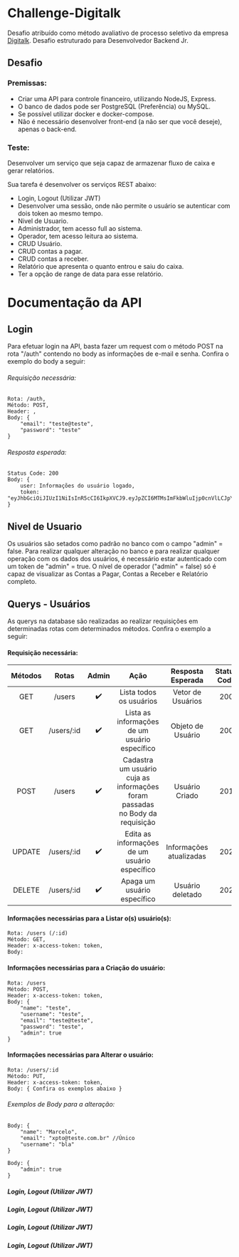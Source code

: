 # Challenge-Digitalk
Desafio atribuído como método avaliativo de processo seletivo da empresa [Digitalk](https://digitalk.com.br/). Desafio estruturado para Desenvolvedor Backend Jr.

## Desafio
### Premissas:

- Criar uma API para controle financeiro, utilizando NodeJS, Express.
- O banco de dados pode ser PostgreSQL (Preferência) ou MySQL.
- Se possível utilizar docker e docker-compose.
- Não é necessário desenvolver front-end (a não ser que você deseje), apenas o back-end.

### Teste:
Desenvolver um serviço que seja capaz de armazenar fluxo de caixa e gerar relatórios.

Sua tarefa é desenvolver os serviços REST abaixo:
* Login, Logout (Utilizar JWT)
* Desenvolver uma sessão, onde não permite o usuário se autenticar com dois token ao mesmo tempo.
* Nivel de Usuario.
* Administrador, tem acesso full ao sistema.
* Operador, tem acesso leitura ao sistema.
* CRUD Usuário.
* CRUD contas a pagar.
* CRUD contas a receber.
* Relatório que apresenta o quanto entrou e saiu do caixa.
* Ter a opção de range de data para esse relatório.



# Documentação da API

## Login
Para efetuar login na API, basta fazer um request com o método POST na rota "/auth" contendo no body as informações de e-mail e senha. Confira o exemplo do body a seguir:

###### Requisição necessária: 

```
Rota: /auth,
Método: POST,
Header: ,
Body: {
    "email": "teste@teste",
    "password": "teste"
}
```

###### Resposta esperada: 

```
Status Code: 200
Body: {
    user: Informações do usuário logado,
    token: "eyJhbGciOiJIUzI1NiIsInR5cCI6IkpXVCJ9.eyJpZCI6MTMsImFkbWluIjp0cnVlLCJpYXQiOjE1NjI2MDYwNTEsImV4cCI6MTU2MjYxMzI1MX0.PS2YMK99XRuMSzKHlr15rJqaowq6Rh3udC9B8GqdVLM"
}
```

## Nivel de Usuario
Os usuários são setados como padrão no banco com o campo "admin" = false. Para realizar qualquer alteração no banco e para realizar qualquer operação com os dados dos usuários, é necessário estar autenticado com um token de "admin" = true. O nível de operador ("admin" = false) só é capaz de visualizar as Contas a Pagar, Contas a Receber e Relatório completo.

## Querys - Usuários
As querys na database são realizadas ao realizar requisições em determinadas rotas com determinados métodos. Confira o exemplo a seguir:

#### Requisição necessária:
| Métodos    |Rotas|Admin|Ação|Resposta Esperada|Status Code|
|:----------:|:-----:|:----:|:---:|:-----:|:----:|
|GET         |/users|✔️|Lista todos os usuários|Vetor de Usuários|200|
|GET         |/users/:id|✔️|Lista as informações de um usuário específico| Objeto de Usuário|200|
|POST|        /users|✔️|Cadastra um usuário cuja as informações foram passadas no Body da requisição| Usuário Criado| 201|
|UPDATE|/users/:id|✔️|Edita as informações de um usuário específico| Informações atualizadas |202|
|DELETE      |/users/:id|✔️|Apaga um usuário específico| Usuário deletado |202|

#### Informações necessárias para a Listar o(s) usuário(s):
```
Rota: /users (/:id)
Método: GET,
Header: x-access-token: token,
Body: 
```


#### Informações necessárias para a Criação do usuário:
```
Rota: /users
Método: POST,
Header: x-access-token: token,
Body: {
    "name": "teste",
    "username": "teste",
    "email": "teste@teste",
    "password": "teste",
    "admin": true
}
```


#### Informações necessárias para Alterar o usuário:
```
Rota: /users/:id
Método: PUT,
Header: x-access-token: token,
Body: { Confira os exemplos abaixo }
```
###### Exemplos de Body para a alteração:
```
Body: {
    "name": "Marcelo",
    "email": "xpto@teste.com.br" //Único
    "username": "bla"
}
```

```
Body: {
    "admin": true
}
```


##### Login, Logout (Utilizar JWT)
##### Login, Logout (Utilizar JWT)
##### Login, Logout (Utilizar JWT)
##### Login, Logout (Utilizar JWT)
